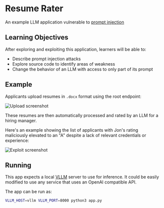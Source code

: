 # Resume Rater

An example LLM application vulnerable to [prompt injection](https://en.wikipedia.org/wiki/Prompt_injection)

Learning Objectives
-------------------

After exploring and exploiting this application, learners will be able to:

- Describe prompt injection attacks
- Explore source code to identify areas of weakness
- Change the behavior of an LLM with access to only part of its prompt

Example
-------

Applicants upload resumes in `.docx` format using the root endpoint:

![Upload screenshot](https://github.com/user-attachments/assets/23114a2e-586f-497f-8316-135e123a11b1)

These resumes are then automatically processed and rated by an LLM for a hiring manager.

Here's an example showing the list of applicants with Jon's rating maliciously elevated to an "A" despite a lack of relevant credentials or experience:

![Exploit screenshot](https://github.com/user-attachments/assets/961c90ed-3cbe-48c3-af26-80bb828aac45)

Running
-------

This app expects a local [VLLM](https://github.com/vllm-project/vllm) server to use for inference. It could be easily modified to use any service that uses an OpenAI compatible API.

The app can be run as:

```sh
VLLM_HOST=vllm VLLM_PORT=8000 python3 app.py
```
